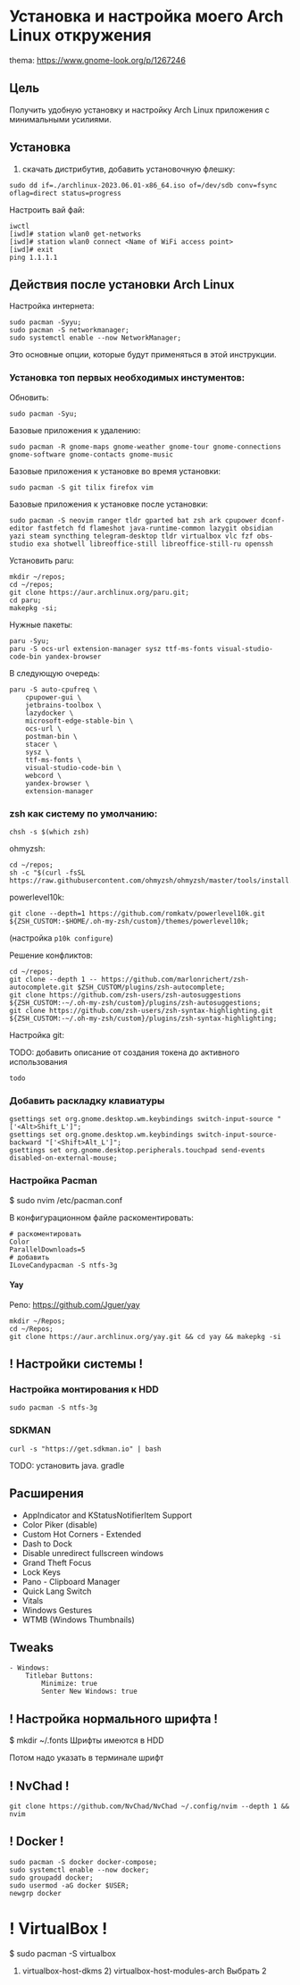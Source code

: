 # Установка и настройка моего Arch Linux откружения

thema: https://www.gnome-look.org/p/1267246

## Цель

Получить удобную установку и настройку Arch Linux приложения с минимальными усилиями.

## Установка

1. скачать дистрибутив, добавить установочную флешку:

`sudo dd if=./archlinux-2023.06.01-x86_64.iso of=/dev/sdb conv=fsync oflag=direct status=progress`

Настроить вай фай:

```shell
iwctl
[iwd]# station wlan0 get-networks
[iwd]# station wlan0 connect <Name of WiFi access point>
[iwd]# exit
ping 1.1.1.1
```

## Действия после установки Arch Linux

Настройка интернета:

```shell
sudo pacman -Syyu;
sudo pacman -S networkmanager;
sudo systemctl enable --now NetworkManager;
```

Это основные опции, которые будут применяться в этой инструкции.

### Установка топ первых необходимых инстументов:

Обновить:

```shell
sudo pacman -Syu;
```

Базовые приложения к удалению:

```shell
sudo pacman -R gnome-maps gnome-weather gnome-tour gnome-connections gnome-software gnome-contacts gnome-music
```

Базовые приложения к установке во время установки: 

```shell
sudo pacman -S git tilix firefox vim
```

Базовые приложения к установке после установки: 

```shell
sudo pacman -S neovim ranger tldr gparted bat zsh ark cpupower dconf-editor fastfetch fd flameshot java-runtime-common lazygit obsidian yazi steam syncthing telegram-desktop tldr virtualbox vlc fzf obs-studio exa shotwell libreoffice-still libreoffice-still-ru openssh
```

Установить paru:

```shell
mkdir ~/repos;
cd ~/repos;
git clone https://aur.archlinux.org/paru.git;
cd paru;
makepkg -si;
```

Нужные пакеты:

```shell
paru -Syu;
paru -S ocs-url extension-manager sysz ttf-ms-fonts visual-studio-code-bin yandex-browser
```

В следующую очередь:

```shell
paru -S auto-cpufreq \
    cpupower-gui \
    jetbrains-toolbox \
    lazydocker \
    microsoft-edge-stable-bin \
    ocs-url \
    postman-bin \
    stacer \
    sysz \
    ttf-ms-fonts \
    visual-studio-code-bin \
    webcord \
    yandex-browser \
    extension-manager
```

### zsh как систему по умолчанию:

```shell
chsh -s $(which zsh)
```
ohmyzsh:

```shell
cd ~/repos;
sh -c "$(curl -fsSL https://raw.githubusercontent.com/ohmyzsh/ohmyzsh/master/tools/install.sh)";
```

powerlevel10k:

```shell
git clone --depth=1 https://github.com/romkatv/powerlevel10k.git ${ZSH_CUSTOM:-$HOME/.oh-my-zsh/custom}/themes/powerlevel10k;
```
(настройка `p10k configure`)

Решение конфликтов:

```shell
cd ~/repos;
git clone --depth 1 -- https://github.com/marlonrichert/zsh-autocomplete.git $ZSH_CUSTOM/plugins/zsh-autocomplete;
git clone https://github.com/zsh-users/zsh-autosuggestions ${ZSH_CUSTOM:-~/.oh-my-zsh/custom}/plugins/zsh-autosuggestions;
git clone https://github.com/zsh-users/zsh-syntax-highlighting.git ${ZSH_CUSTOM:-~/.oh-my-zsh/custom}/plugins/zsh-syntax-highlighting;
```

Настройка git:

TODO: добавить описание от создания  токена до активного использования

```shell
todo
```

### Добавить раскладку клавиатуры

```shell
gsettings set org.gnome.desktop.wm.keybindings switch-input-source "['<Alt>Shift_L']";
gsettings set org.gnome.desktop.wm.keybindings switch-input-source-backward "['<Shift>Alt_L']";
gsettings set org.gnome.desktop.peripherals.touchpad send-events disabled-on-external-mouse;
```

### Настройка Pacman
$ sudo nvim /etc/pacman.conf

В конфигурационном файле раскоментировать:
```
# раскоментировать
Color
ParallelDownloads=5
# добавить
ILoveCandypacman -S ntfs-3g
```

#### Yay
Репо: https://github.com/Jguer/yay

```shell
mkdir ~/Repos;
cd ~/Repos; 
git clone https://aur.archlinux.org/yay.git && cd yay && makepkg -si
```

## ! Настройки системы !
		
### Настройка монтирования к HDD

```shell
sudo pacman -S ntfs-3g
```

### SDKMAN

```shell
curl -s "https://get.sdkman.io" | bash
```

TODO: установить java. gradle

## Расширения

- AppIndicator and KStatusNotifierItem Support
- Color Piker (disable)
- Custom Hot Corners - Extended
- Dash to Dock
- Disable unredirect fullscreen windows
- Grand Theft Focus
- Lock Keys
- Pano - Clipboard Manager
- Quick Lang Switch
- Vitals
- Windows Gestures
- WTMB (Windows Thumbnails)

## Tweaks
    - Windows:
        Titlebar Buttons:
            Minimize: true
            Senter New Windows: true
    
## ! Настройка нормального шрифта !
$ mkdir ~/.fonts
Шрифты имеются в HDD

Потом надо указать в терминале шрифт

## ! NvChad !

```shell
git clone https://github.com/NvChad/NvChad ~/.config/nvim --depth 1 && nvim
```

## ! Docker !

```shell
sudo pacman -S docker docker-compose;
sudo systemctl enable --now docker;
sudo groupadd docker; 
sudo usermod -aG docker $USER;
newgrp docker
```

# ! VirtualBox !
$ sudo pacman -S virtualbox
1) virtualbox-host-dkms 2) virtualbox-host-modules-arch
Выбрать 2


